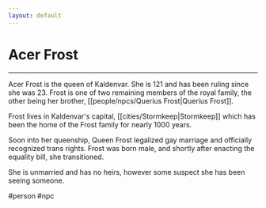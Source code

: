 ```yaml
---
layout: default
---
```


# Acer Frost
---

Acer Frost is the queen of Kaldenvar. She is 121 and has been ruling since she was 23. Frost is one of two remaining members of the royal family, the other being her brother, [[people/npcs/Querius Frost|Querius Frost]].

Frost lives in Kaldenvar's capital, [[cities/Stormkeep|Stormkeep]] which has been the home of the Frost family for nearly 1000 years.

Soon into her queenship, Queen Frost legalized gay marriage and officially recognized trans rights. Frost was born male, and shortly after enacting the equality bill, she transitioned.

She is unmarried and has no heirs, however some suspect she has been seeing someone.

#person #npc